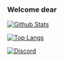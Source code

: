 ### Welcome dear

[![Github Stats](https://github-readme-stats.vercel.app/api?username=0xb4dc0d3x&show_icons=true&hide_border=true&theme=chartreuse-dark)](https://github.com/anuraghazra/github-readme-stats)

[![Top Langs](https://github-readme-stats.vercel.app/api/top-langs/?username=0xb4dc0d3x&theme=chartreuse-dark&show_icons=true&layout=compact)](https://github.com/anuraghazra/github-readme-stats)

[![Discord](https://img.shields.io/badge/Discord-!%20%E2%82%AA%20%7C%20HYZz3NBURG%234444-7289DA?logo=discord&style=for-the-badgel)](https://google.com)